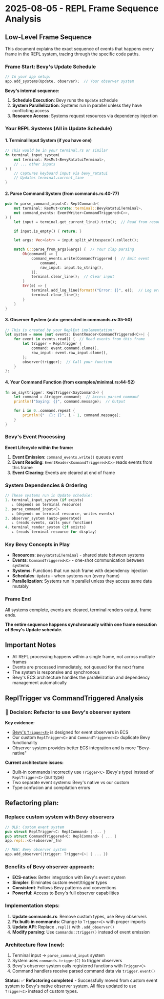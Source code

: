# 2025-08-05 - REPL Frame Sequence Analysis

## Low-Level Frame Sequence

This document explains the exact sequence of events that happens every frame in the REPL system, tracing through the specific code paths.

### Frame Start: Bevy's Update Schedule

```rust
// In your app setup:
app.add_systems(Update, observer);  // Your observer system
```

**Bevy's internal sequence:**
1. **Schedule Execution**: Bevy runs the `Update` schedule
2. **System Parallelization**: Systems run in parallel unless they have conflicting access
3. **Resource Access**: Systems request resources via dependency injection

### Your REPL Systems (All in Update Schedule)

#### 1. Terminal Input System (if you have one)
```rust
// This would be in your terminal.rs or similar
fn terminal_input_system(
    mut terminal: ResMut<BevyRatatuiTerminal>,
    // ... other inputs
) {
    // Captures keyboard input via bevy_ratatui
    // Updates terminal.current_line
}
```

#### 2. Parse Command System (from commands.rs:40-77)
```rust
pub fn parse_command_input<C: ReplCommand>(
    mut terminal: ResMut<crate::terminal::BevyRatatuiTerminal>,
    mut command_events: EventWriter<CommandTriggered<C>>,
) {
    let input = terminal.get_current_line().trim();  // Read from resource
    
    if input.is_empty() { return; }
    
    let args: Vec<&str> = input.split_whitespace().collect();
    
    match C::parse_from_args(&args) {  // Your clap parsing
        Ok(command) => {
            command_events.write(CommandTriggered {  // Emit event
                command,
                raw_input: input.to_string(),
            });
            terminal.clear_line();  // Clear input
        }
        Err(e) => {
            terminal.add_log_line(format!("Error: {}", e));  // Log error
            terminal.clear_line();
        }
    }
}
```

#### 3. Observer System (auto-generated in commands.rs:35-50)
```rust
// This is created by your ReplExt implementation:
let system = move |mut events: EventReader<CommandTriggered<C>>| {
    for event in events.read() {  // Read events from this frame
        let trigger = ReplTrigger {
            command: event.command.clone(),
            raw_input: event.raw_input.clone(),
        };
        observer(trigger);  // Call your function
    }
};
```

#### 4. Your Command Function (from examples/minimal.rs:44-52)
```rust
fn on_say(trigger: ReplTrigger<SayCommand>) {
    let command = &trigger.command;  // Access parsed command
    println!("Saying: {}", command.message);  // Output
    
    for i in 0..command.repeat {
        println!("  {}: {}", i + 1, command.message);
    }
}
```

### Bevy's Event Processing

**Event Lifecycle within the frame:**
1. **Event Emission**: `command_events.write()` queues event
2. **Event Reading**: `EventReader<CommandTriggered<C>>` reads events from this frame
3. **Event Clearing**: Events are cleared at end of frame

### System Dependencies & Ordering

```rust
// These systems run in Update schedule:
1. terminal_input_system (if exists)
   ↓ (depends on terminal resource)
2. parse_command_input<C> 
   ↓ (depends on terminal resource, writes events)
3. observer_system (auto-generated)
   ↓ (reads events, calls your function)
4. terminal_render_system (if exists)
   ↓ (reads terminal resource for display)
```

### Key Bevy Concepts in Play

- **Resources**: `BevyRatatuiTerminal` - shared state between systems
- **Events**: `CommandTriggered<C>` - one-shot communication between systems  
- **Systems**: Functions that run each frame with dependency injection
- **Schedules**: `Update` - when systems run (every frame)
- **Parallelization**: Systems run in parallel unless they access same data mutably

### Frame End

All systems complete, events are cleared, terminal renders output, frame ends.

**The entire sequence happens synchronously within one frame execution of Bevy's Update schedule.**

## Important Notes

- All REPL processing happens within a single frame, not across multiple frames
- Events are processed immediately, not queued for the next frame
- The system is responsive and synchronous
- Bevy's ECS architecture handles the parallelization and dependency management automatically 

## ReplTrigger vs CommandTriggered Analysis

### :construction: **Decision: Refactor to use Bevy's observer system**

**Key evidence:**
- [Bevy's `Trigger<E>`](https://docs.rs/bevy/latest/bevy/prelude/struct.Trigger.html) is designed for event observers in ECS
- Our custom `ReplTrigger<C>` and `CommandTriggered<C>` duplicate Bevy functionality
- Observer system provides better ECS integration and is more "Bevy-native"

**Current architecture issues:**
- Built-in commands incorrectly use `Trigger<C>` (Bevy's type) instead of `ReplTrigger<C>` (our type)
- Two separate event systems: Bevy's native vs our custom
- Type confusion and compilation errors

## **Refactoring plan:**

### **Replace custom system with Bevy observers**
```rust
// OLD: Custom event system
pub struct ReplTrigger<C: ReplCommand> { ... }
pub struct CommandTriggered<C: ReplCommand> { ... }
app.repl::<C>(observer_fn)

// NEW: Bevy observer system  
app.add_observer(|trigger: Trigger<C>| { ... })
```

### **Benefits of Bevy observer approach:**
- **ECS-native**: Better integration with Bevy's event system
- **Simpler**: Eliminates custom event/trigger types
- **Consistent**: Follows Bevy patterns and conventions
- **Powerful**: Access to Bevy's full observer capabilities

### **Implementation steps:**
1. **Update commands.rs**: Remove custom types, use Bevy observers
2. **Fix built-in commands**: Change to `Trigger<C>` with proper imports
3. **Update API**: Replace `.repl()` with `.add_observer()`
4. **Modify parsing**: Use `Commands::trigger()` instead of event emission

### **Architecture flow (new):**
1. Terminal input → `parse_command_input` system
2. System uses `commands.trigger(C)` to trigger observers
3. Bevy's observer system calls registered functions with `Trigger<C>`
4. Command handlers receive parsed command data via `trigger.event()`

**Status**: :white_check_mark: **Refactoring completed** - Successfully moved from custom event system to Bevy's native observer system. All files updated to use `Trigger<C>` instead of custom types. 